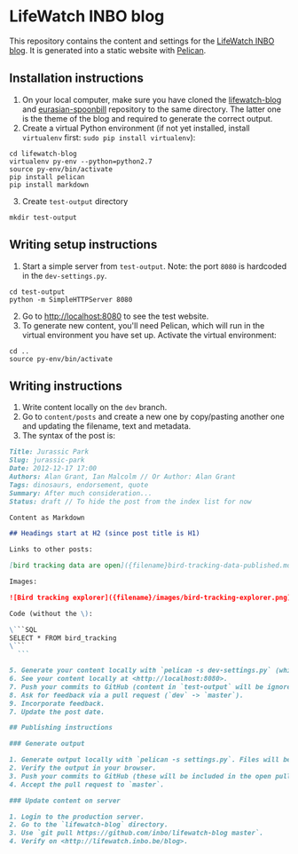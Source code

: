 # LifeWatch INBO blog

This repository contains the content and settings for the [LifeWatch INBO blog](http://lifewatch.inbo.be/blog). It is generated into a static website with [Pelican](http://docs.getpelican.com/en/3.1.1/).

## Installation instructions

1. On your local computer, make sure you have cloned the [lifewatch-blog](https://github.com/LifeWatchINBO/lifewatch-blog) and [eurasian-spoonbill](https://github.com/LifeWatchINBO/eurasian-spoonbill) repository to the same directory. The latter one is the theme of the blog and required to generate the correct output.
2. Create a virtual Python environment (if not yet installed, install `virtualenv` first: `sudo pip install virtualenv`):

  ```shell
  cd lifewatch-blog
  virtualenv py-env --python=python2.7
  source py-env/bin/activate
  pip install pelican
  pip install markdown
  ```
3. Create `test-output` directory

  ```shell
  mkdir test-output
  ```

## Writing setup instructions

1. Start a simple server from `test-output`. Note: the port `8080` is hardcoded in the `dev-settings.py`.

  ```shell
  cd test-output
  python -m SimpleHTTPServer 8080
  ```

2. Go to <http://localhost:8080> to see the test website.
3. To generate new content, you'll need Pelican, which will run in the virtual environment you have set up. Activate the virtual environment:

  ```shell
  cd ..
  source py-env/bin/activate
  ```

## Writing instructions

1. Write content locally on the `dev` branch.
2. Go to `content/posts` and create a new one by copy/pasting another one and updating the filename, text and metadata.
3. The syntax of the post is:

  ```Markdown
  Title: Jurassic Park
  Slug: jurassic-park
  Date: 2012-12-17 17:00
  Authors: Alan Grant, Ian Malcolm // Or Author: Alan Grant
  Tags: dinosaurs, endorsement, quote
  Summary: After much consideration...
  Status: draft // To hide the post from the index list for now

  Content as Markdown
  
  ## Headings start at H2 (since post title is H1)

  Links to other posts:
  
  [bird tracking data are open]({filename}bird-tracking-data-published.md)
  
  Images:
  
  ![Bird tracking explorer]({filename}/images/bird-tracking-explorer.png)

  Code (without the \):

  \```SQL
  SELECT * FROM bird_tracking
  \```
	```

5. Generate your content locally with `pelican -s dev-settings.py` (which will generate the files in `test-output`). You can also use `pelican -s dev-settings.py --autoreload` for automatic generation.
6. See your content locally at <http://localhost:8080>.
7. Push your commits to GitHub (content in `test-output` will be ignored).
8. Ask for feedback via a pull request (`dev` -> `master`).
9. Incorporate feedback.
7. Update the post date.

## Publishing instructions

### Generate output

1. Generate output locally with `pelican -s settings.py`. Files will be updated in the `output` folder.
2. Verify the output in your browser.
3. Push your commits to GitHub (these will be included in the open pull request).
4. Accept the pull request to `master`.

### Update content on server

1. Login to the production server.
2. Go to the `lifewatch-blog` directory.
3. Use `git pull https://github.com/inbo/lifewatch-blog master`.
4. Verify on <http://lifewatch.inbo.be/blog>.
